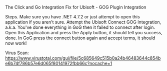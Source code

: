 The Click and Go Integration Fix for Ubisoft - GOG Plugin Integration

Steps.
Make sure you have .NET 4.7.2 or just attempt to open this application if you aren't sure.
Attempt the Ubisoft Connect GOG Integration, a.k.a. You've done everything in GoG then it failed to connect after login.
Open this Application and press the Apply button, it should tell you success, done.
In GoG press the connect button again and accept terms, it should now work!


Virus Scan: https://www.virustotal.com/gui/file/5c685649c515b0a24b46483644c854be6b74f786b57e6d065f80141972fbb66c?nocache=1

